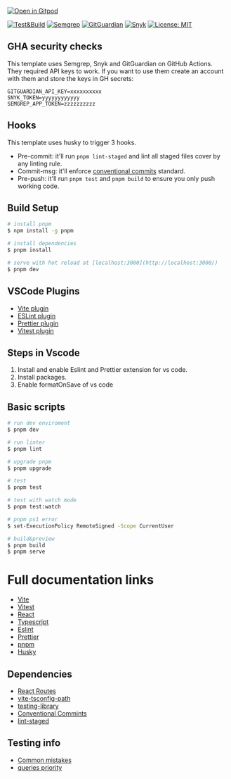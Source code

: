 [![Open in Gitpod](https://gitpod.io/button/open-in-gitpod.svg)](https://gitpod.io/#https://github.com/Kildall/dfghdfre)

<!-- https://docs.github.com/en/actions/monitoring-and-troubleshooting-workflows/adding-a-workflow-status-badge -->

[![Test&Build](https://github.com/Kildall/dfghdfre/actions/workflows/test-and-build.yml/badge.svg)](https://github.com/BMogetta/front-end-template/actions/workflows/test-and-build.yml)
[![Semgrep](https://github.com/Kildall/dfghdfre/actions/workflows/semgrep.yml/badge.svg)](https://github.com/BMogetta/front-end-template/actions/workflows/semgrep.yml)
[![GitGuardian](https://github.com/Kildall/dfghdfre/actions/workflows/gitguardian.yml/badge.svg)](https://github.com/BMogetta/front-end-template/actions/workflows/gitguardian.yml)
[![Snyk](https://github.com/Kildall/dfghdfre/actions/workflows/snyk.yml/badge.svg)](https://github.com/BMogetta/front-end-template/actions/workflows/snyk.yml)
[![License: MIT](https://img.shields.io/badge/License-MIT-blue.svg)](https://opensource.org/licenses/MIT)

## GHA security checks
This template uses Semgrep, Snyk and GitGuardian on GitHub Actions. They required API keys to work. If you want to use them create an account with them and store the keys in GH secrets:
```
GITGUARDIAN_API_KEY=xxxxxxxxxx
SNYK_TOKEN=yyyyyyyyyyyy
SEMGREP_APP_TOKEN=zzzzzzzzzz
```

## Hooks
This template uses husky to trigger 3 hooks.
 * Pre-commit: it'll run `pnpm lint-staged` and lint all staged files cover by any linting rule.
 * Commit-msg: it'll enforce [conventional commits](https://www.conventionalcommits.org/en/v1.0.0/) standard.
 * Pre-push: it'll run `pnpm test` and `pnpm build` to ensure you only push working code.

## Build Setup

```bash
# install pnpm
$ npm install -g pnpm

# install dependencies
$ pnpm install

# serve with hot reload at [localhost:3000](http://localhost:3000/)
$ pnpm dev
```

## VSCode Plugins

- [Vite plugin](https://marketplace.visualstudio.com/items?itemName=antfu.vite)
- [ESLint plugin](https://marketplace.visualstudio.com/items?itemName=dbaeumer.vscode-eslint)
- [Prettier plugin](https://marketplace.visualstudio.com/items?itemName=esbenp.prettier-vscode)
- [Vitest plugin](https://marketplace.visualstudio.com/items?itemName=ZixuanChen.vitest-explorer)

## Steps in Vscode

1. Install and enable Eslint and Prettier extension for vs code.
2. Install packages.
3. Enable formatOnSave of vs code

## Basic scripts

```bash
# run dev enviroment
$ pnpm dev

# run linter
$ pnpm lint

# upgrade pnpm
$ pnpm upgrade

# test
$ pnpm test

# test with watch mode
$ pnpm test:watch

# pnpm ps1 error
$ set-ExecutionPolicy RemoteSigned -Scope CurrentUser

# build&preview
$ pnpm build
$ pnpm serve
```

# Full documentation links

- [Vite](https://vitejs.dev/guide/)
- [Vitest](https://vitest.dev/guide/)
- [React](https://reactjs.org/docs/getting-started.html)
- [Typescript](https://www.typescriptlang.org/docs/)
- [Eslint](https://eslint.org/docs/latest/)
- [Prettier](https://prettier.io/docs/en/index.html)
- [pnpm](https://pnpm.io/motivation)
- [Husky](https://typicode.github.io/husky/#/)

## Dependencies

- [React Routes](https://reactrouter.com/en/main/start/tutorial)
- [vite-tsconfig-path](https://github.com/aleclarson/vite-tsconfig-paths#readme)
- [testing-library](https://testing-library.com/docs/react-testing-library/intro/)
- [Conventional Commints](https://www.conventionalcommits.org/en/v1.0.0/#summary)
- [lint-staged](https://github.com/okonet/lint-staged)

## Testing info

- [Common mistakes](https://kentcdodds.com/blog/common-mistakes-with-react-testing-library)
- [queries priority](https://testing-library.com/docs/queries/about#priority)
